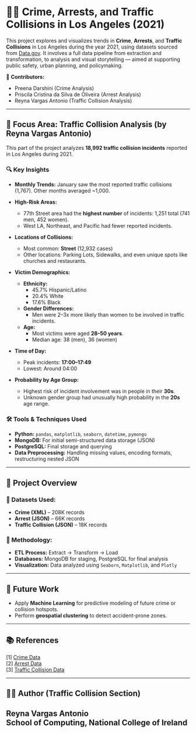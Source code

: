 # 🕵️‍♂️ Crime, Arrests, and Traffic Collisions in Los Angeles (2021)

This project explores and visualizes trends in **Crime**, **Arrests**, and **Traffic Collisions** in Los Angeles during the year 2021, using datasets sourced from [Data.gov](https://catalog.data.gov/). It involves a full data pipeline from extraction and transformation, to analysis and visual storytelling — aimed at supporting public safety, urban planning, and policymaking.

👥 **Contributors:**
- Preena Darshini (Crime Analysis)
- Priscila Cristina da Silva de Oliveira (Arrest Analysis)
- Reyna Vargas Antonio (Traffic Collision Analysis)

---

## 🚦 Focus Area: Traffic Collision Analysis (by Reyna Vargas Antonio)

This part of the project analyzes **18,992 traffic collision incidents** reported in Los Angeles during 2021.

### 🔍 Key Insights

- **Monthly Trends:** January saw the most reported traffic collisions (1,767). Other months averaged ~1,000.
- **High-Risk Areas:**  
  - 77th Street area had the **highest number** of incidents: 1,251 total (741 men, 452 women).
  - West LA, Northeast, and Pacific had fewer reported incidents.
- **Locations of Collisions:**
  - Most common: **Street** (12,932 cases)
  - Other locations: Parking Lots, Sidewalks, and even unique spots like churches and restaurants.
- **Victim Demographics:**
  - **Ethnicity:**  
    - 45.7% Hispanic/Latino  
    - 20.4% White  
    - 17.6% Black
  - **Gender Differences:**  
    - Men were 2–3x more likely than women to be involved in traffic incidents.
  - **Age:**  
    - Most victims were aged **28–50 years**.  
    - Median age: 38 (men), 36 (women)

- **Time of Day:**  
  - Peak incidents: **17:00–17:49**  
  - Lowest: Around 04:00
- **Probability by Age Group:**  
  - Highest risk of incident involvement was in people in their **30s**.
  - Unknown gender group had unusually high probability in the **20s** age range.

### 🛠 Tools & Techniques Used
- **Python:** `pandas`, `matplotlib`, `seaborn`, `datetime`, `pymongo`
- **MongoDB:** For initial semi-structured data storage (JSON)
- **PostgreSQL:** Final storage and querying
- **Data Preprocessing:** Handling missing values, encoding formats, restructuring nested JSON

---

## 🧠 Project Overview

### 📂 Datasets Used:
- **Crime (XML)** – 208K records
- **Arrest (JSON)** – 66K records
- **Traffic Collision (JSON)** – 18K records

### 📌 Methodology:
- **ETL Process:** Extract → Transform → Load
- **Databases:** MongoDB for staging, PostgreSQL for final analysis
- **Visualization:** Data analyzed using `Seaborn`, `Matplotlib`, and `Plotly`

---

## 🔮 Future Work
- Apply **Machine Learning** for predictive modeling of future crime or collision hotspots.
- Perform **geospatial clustering** to detect accident-prone zones.

---

## 📚 References
[1] [Crime Data](https://catalog.data.gov/dataset/crime-data-from-2020-to-present)  
[2] [Arrest Data](https://catalog.data.gov/dataset/arrest-data-from-2020-to-present)  
[3] [Traffic Collision Data](https://catalog.data.gov/dataset/traffic-collision-data-from-2010-to-present)

---

## 👩‍💻 Author (Traffic Collision Section)

**Reyna Vargas Antonio**  
School of Computing, National College of Ireland  
---
